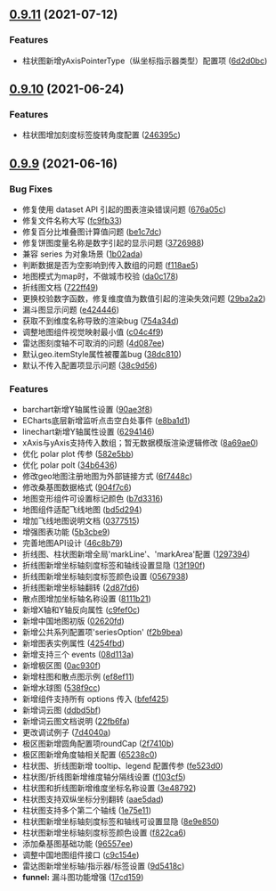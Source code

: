 ## [0.9.11](https://github.com/vueblocks/ve-charts/compare/v0.9.10...v0.9.11) (2021-07-12)


### Features

* 柱状图新增yAxisPointerType（纵坐标指示器类型）配置项 ([6d2d0bc](https://github.com/vueblocks/ve-charts/commit/6d2d0bc13950aa35e6f8c21a02f44187d8bca7b2))



## [0.9.10](https://github.com/vueblocks/ve-charts/compare/v0.9.9...v0.9.10) (2021-06-24)


### Features

* 柱状图增加刻度标签旋转角度配置 ([246395c](https://github.com/vueblocks/ve-charts/commit/246395ca75915181d1e472b3ff9ef1f58ebc3cf5))



## [0.9.9](https://github.com/vueblocks/ve-charts/compare/v0.9.4...v0.9.9) (2021-06-16)


### Bug Fixes

* 修复使用 dataset API 引起的图表渲染错误问题 ([676a05c](https://github.com/vueblocks/ve-charts/commit/676a05cf076a6722874fac75448d3377dc19eeb8))
* 修复文件名称大写 ([fc9fb33](https://github.com/vueblocks/ve-charts/commit/fc9fb334be70437603321136cd5284de158bdc2b))
* 修复百分比堆叠图计算值问题 ([be1c7dc](https://github.com/vueblocks/ve-charts/commit/be1c7dcce454dcb23cdcfb97060ab37327498616))
* 修复饼图度量名称是数字引起的显示问题 ([3726988](https://github.com/vueblocks/ve-charts/commit/3726988af914e3889dd9aad3150d9545d1bc465e))
* 兼容 series 为对象场景 ([1b02ada](https://github.com/vueblocks/ve-charts/commit/1b02adaeca3941e248dccda4b2e58f8ad7f4b781))
* 判断数据是否为空影响到传入数组的问题 ([f118ae5](https://github.com/vueblocks/ve-charts/commit/f118ae526c1824ca56eb66d18b01aa4f6f0f76d9))
* 地图模式为map时，不做城市校验 ([da0c178](https://github.com/vueblocks/ve-charts/commit/da0c1786e7fa4713ecf27d9b7dc781d9da70f0f3))
* 折线图文档 ([722ff49](https://github.com/vueblocks/ve-charts/commit/722ff496c89161a91951146d79f6e4906e300fd1))
* 更换校验数字函数，修复维度值为数值引起的渲染失效问题 ([29ba2a2](https://github.com/vueblocks/ve-charts/commit/29ba2a254d0d5bd9cccc7b6bd28b54e5ae0222f0))
* 漏斗图显示问题 ([e424446](https://github.com/vueblocks/ve-charts/commit/e4244463745dc232ae19c10a85725dabce767b01))
* 获取不到维度名称导致的渲染bug ([754a34d](https://github.com/vueblocks/ve-charts/commit/754a34d250d9c3a42bfd0ea1a66dd672240d189c))
* 调整地图组件视觉映射最小值 ([c04c4f9](https://github.com/vueblocks/ve-charts/commit/c04c4f906b535481065b199447f81b9672ce0530))
* 雷达图刻度轴不可取消的问题 ([4d087ee](https://github.com/vueblocks/ve-charts/commit/4d087ee7540565c8596cc60bf427305d1075b8f9))
* 默认geo.itemStyle属性被覆盖bug ([38dc810](https://github.com/vueblocks/ve-charts/commit/38dc810f96ed8e2fdc5b6b40427d7bfbfc953d4a))
* 默认不传入配置项显示问题 ([38c9d56](https://github.com/vueblocks/ve-charts/commit/38c9d56afc87df655874a3ee2729943f296f99c4))


### Features

* barchart新增Y轴属性设置 ([90ae3f8](https://github.com/vueblocks/ve-charts/commit/90ae3f88703bcf2700489be8b4db14adf55e2760))
* ECharts底层新增监听点击空白处事件 ([e8ba1d1](https://github.com/vueblocks/ve-charts/commit/e8ba1d141cfd95bb0468fd66f04791da0a431201))
* linechart新增Y轴属性设置 ([6294146](https://github.com/vueblocks/ve-charts/commit/6294146d4e1c4b74c4c70091e0a7561436014cd1))
* xAxis与yAxis支持传入数组；暂无数据模版渲染逻辑修改 ([8a69ae0](https://github.com/vueblocks/ve-charts/commit/8a69ae010b2711fa475c852988d988b603debea0))
* 优化 polar plot 传参 ([582e5bb](https://github.com/vueblocks/ve-charts/commit/582e5bb1ac3c3cf815f1bdf2253499e09c05f035))
* 优化 polar polt ([34b6436](https://github.com/vueblocks/ve-charts/commit/34b6436a0c7ab3203c422cf8f298033983c80278))
* 修改geo地图注册地图为外部链接方式 ([6f7448c](https://github.com/vueblocks/ve-charts/commit/6f7448cc0858ddf89c6371455d9635e725075bc9))
* 修改桑基图数据格式 ([904f7c6](https://github.com/vueblocks/ve-charts/commit/904f7c6b63582af289dfc0c62ed50aa6c79e58ef))
* 地图变形组件可设置标记颜色 ([b7d3316](https://github.com/vueblocks/ve-charts/commit/b7d33165f3fc58f8ce50c6383a66aa996036268e))
* 地图组件适配飞线地图 ([bd5d294](https://github.com/vueblocks/ve-charts/commit/bd5d294751860d5b4e80155f6288d028707e1e6a))
* 增加飞线地图说明文档 ([0377515](https://github.com/vueblocks/ve-charts/commit/037751599bb1d9e73fa514ab8fd73a8ff9512d56))
* 增强图表功能 ([5b3cbe9](https://github.com/vueblocks/ve-charts/commit/5b3cbe9eab62929a9f274705fd24452c13ef8953))
* 完善地图API设计 ([46c8b79](https://github.com/vueblocks/ve-charts/commit/46c8b799b39e3509158349ecf0390f72fe0c06ca))
* 折线图、柱状图新增全局'markLine'、'markArea'配置 ([1297394](https://github.com/vueblocks/ve-charts/commit/1297394e6a8f8f020484bfdc2c6ba807b54ad64d))
* 折线图新增坐标轴刻度标签和轴线设置显隐 ([13f190f](https://github.com/vueblocks/ve-charts/commit/13f190fd1e66e920a034a8c2565c1f767ba5ad39))
* 折线图新增坐标轴刻度标签颜色设置 ([0567938](https://github.com/vueblocks/ve-charts/commit/05679384e109f7f5e92ea4a57f546079ced43bfe))
* 折线图新增坐标轴翻转 ([2d87fd6](https://github.com/vueblocks/ve-charts/commit/2d87fd622f70157a417e760a529b45e11bf575dc))
* 散点图增加坐标轴名称设置 ([8111b21](https://github.com/vueblocks/ve-charts/commit/8111b21d60b8e2eb53b1804daad5501d511441b5))
* 新增X轴和Y轴反向属性 ([c9fef0c](https://github.com/vueblocks/ve-charts/commit/c9fef0c9d6ba945b1787a47aa46ea57acf790db1))
* 新增中国地图初版 ([02620fd](https://github.com/vueblocks/ve-charts/commit/02620fd715969ac22513b3c10f4dd1a783c74f39))
* 新增公共系列配置项'seriesOption' ([f2b9bea](https://github.com/vueblocks/ve-charts/commit/f2b9beaeb93435aea7ebd49a4dc5b042b3e8db63))
* 新增图表实例属性 ([4254fbd](https://github.com/vueblocks/ve-charts/commit/4254fbd00457341172a1a34e8d7c595e99342baf))
* 新增支持三个 events ([08d113a](https://github.com/vueblocks/ve-charts/commit/08d113af6007f4d417af36741270fba7859612cf))
* 新增极区图 ([0ac930f](https://github.com/vueblocks/ve-charts/commit/0ac930f8d44a76ac932501b35d693dc3a482415c))
* 新增柱图和散点图示例 ([ef8ef11](https://github.com/vueblocks/ve-charts/commit/ef8ef11932de7c1010f0f702bb3d54be63fa0099))
* 新增水球图 ([538f9cc](https://github.com/vueblocks/ve-charts/commit/538f9ccd073c317f493db64216daffce54be1b12))
* 新增组件支持所有 options 传入 ([bfef425](https://github.com/vueblocks/ve-charts/commit/bfef425d8fe26b56c8aac111be6fd69e47261675))
* 新增词云图 ([ddbd5bf](https://github.com/vueblocks/ve-charts/commit/ddbd5bfd43c33b5fc4828b6b22efc3e5ecb2d3fd))
* 新增词云图文档说明 ([22fb6fa](https://github.com/vueblocks/ve-charts/commit/22fb6fa1334e5ea2afce7ded28509cb9efae1ceb))
* 更改调试例子 ([7d4040a](https://github.com/vueblocks/ve-charts/commit/7d4040a120c32ee8c9856bb70c0df2c72c971480))
* 极区图新增圆角配置项roundCap ([2f7410b](https://github.com/vueblocks/ve-charts/commit/2f7410bb2992e13c408fc5202b377faf8f0ccffd))
* 极区图新增角度轴相关配置 ([65238c0](https://github.com/vueblocks/ve-charts/commit/65238c0237c1679a0766e750d654d56b838fc98d))
* 柱状图、折线图新增 tooltip、legend 配置传参 ([fe523d0](https://github.com/vueblocks/ve-charts/commit/fe523d0124e835817eb6e41f3ae29ff0826b7f3b))
* 柱状图/折线图新增维度轴分隔线设置 ([f103cf5](https://github.com/vueblocks/ve-charts/commit/f103cf56f10f24dfb98e7c2149b159df4debc31d))
* 柱状图和折线图新增维度坐标名称设置 ([3e48792](https://github.com/vueblocks/ve-charts/commit/3e48792038cf0d7690f34f38ee084971ba82babf))
* 柱状图支持双纵坐标分别翻转 ([aae5dad](https://github.com/vueblocks/ve-charts/commit/aae5dad710d339666c0a210147294a5f596415cd))
* 柱状图支持多个第二个轴线 ([1e75e11](https://github.com/vueblocks/ve-charts/commit/1e75e1143e57f87b8ca281c11b6f6f120539fa1d))
* 柱状图新增坐标轴刻度标签和轴线可设置显隐 ([8e9e850](https://github.com/vueblocks/ve-charts/commit/8e9e850b8937cad1c323e7b5c440f3d7b7dcd606))
* 柱状图新增坐标轴刻度标签颜色设置 ([f822ca6](https://github.com/vueblocks/ve-charts/commit/f822ca613fdaa7b331611732f62455fd450877ee))
* 添加桑基图基础功能 ([96557ee](https://github.com/vueblocks/ve-charts/commit/96557eeb2410d84b7061292c0bac7fe83d5c756f))
* 调整中国地图组件接口 ([c9c154e](https://github.com/vueblocks/ve-charts/commit/c9c154e11d53c174527a488c881d21073b3a08e8))
* 雷达图新增坐标轴/指示器/标签设置 ([9d5418c](https://github.com/vueblocks/ve-charts/commit/9d5418cf09d8aee812450cf5063f3aa5717dcef1))
* **funnel:** 漏斗图功能增强 ([17cd159](https://github.com/vueblocks/ve-charts/commit/17cd159f6447c7721cabc3db0de056aa3fa9404a))




